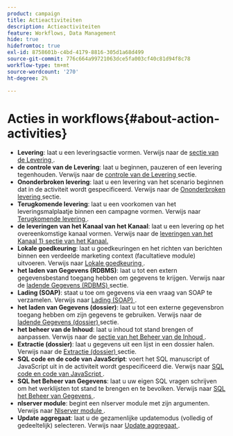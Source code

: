 ```yaml
---
product: campaign
title: Actieactiviteiten
description: Actieactiviteiten
feature: Workflows, Data Management
hide: true
hidefromtoc: true
exl-id: 8758601b-c4bd-4179-8816-305d1a68d499
source-git-commit: 776c664a99721063dce5fa003cf40c81d94f8c78
workflow-type: tm+mt
source-wordcount: '270'
ht-degree: 2%

---
```


# Acties in workflows{#about-action-activities}



* **Levering**: laat u een leveringsactie vormen. Verwijs naar de [ sectie van de Levering ](delivery.md).
* **de controle van de Levering**: laat u beginnen, pauzeren of een levering tegenhouden. Verwijs naar de [ controle van de Levering ](delivery-control.md) sectie.
* **Ononderbroken levering**: laat u een levering van het scenario beginnen dat in de activiteit wordt gespecificeerd. Verwijs naar de [ Ononderbroken levering ](continuous-delivery.md) sectie.
* **Terugkomende levering**: laat u een voorkomen van het leveringsmalplaatje binnen een campagne vormen. Verwijs naar [ Terugkomende levering ](recurring-delivery.md).
* **de leveringen van het Kanaal van het Kanaal**: laat u een levering op het overeenkomstige kanaal vormen. Verwijs naar de [ leveringen van het Kanaal 1&rbrace; sectie van het Kanaal.](cross-channel-deliveries.md)
* **Lokale goedkeuring**: laat u goedkeuringen en het richten van berichten binnen een verdeelde marketing context (facultatieve module) uitvoeren. Verwijs naar [ Lokale goedkeuring ](local-approval.md).
* **het laden van Gegevens (RDBMS)**: laat u tot een extern gegevensbestand toegang hebben om gegevens te krijgen. Verwijs naar de [ ladende Gegevens (RDBMS) ](data-loading-rdbms.md) sectie.
* **Lading (SOAP)**: staat u toe om gegevens via een vraag van SOAP te verzamelen. Verwijs naar [ Lading (SOAP) ](loading-soap.md).
* **het laden van Gegevens (dossier)**: laat u tot een externe gegevensbron toegang hebben om zijn gegevens te gebruiken. Verwijs naar de [ ladende Gegevens (dossier) ](data-loading-file.md) sectie.
* **het beheer van de Inhoud**: laat u inhoud tot stand brengen of aanpassen. Verwijs naar de [ sectie van het Beheer van de Inhoud ](content-management.md).
* **Extractie (dossier)**: laat u gegevens uit een lijst in een dossier halen. Verwijs naar de [ Extractie (dossier) ](extraction-file.md) sectie.
* **SQL code en de code van JavaScript**: voert het SQL manuscript of JavaScript uit in de activiteit wordt gespecificeerd die. Verwijs naar [ SQL code en code van JavaScript ](sql-code-and-javascript-code.md).
* **SQL het Beheer van Gegevens**: laat u uw eigen SQL vragen schrijven om het werklijsten tot stand te brengen en te bevolken. Verwijs naar [ SQL het Beheer van Gegevens ](sql-data-management.md).
* **nlserver module**: begint een nlserver module met zijn argumenten. Verwijs naar [ Nlserver module ](nlserver-module.md).
* **Update aggregaat**: laat u de gezamenlijke updatemodus (volledig of gedeeltelijk) selecteren. Verwijs naar [ Update aggregaat ](update-aggregate.md).
